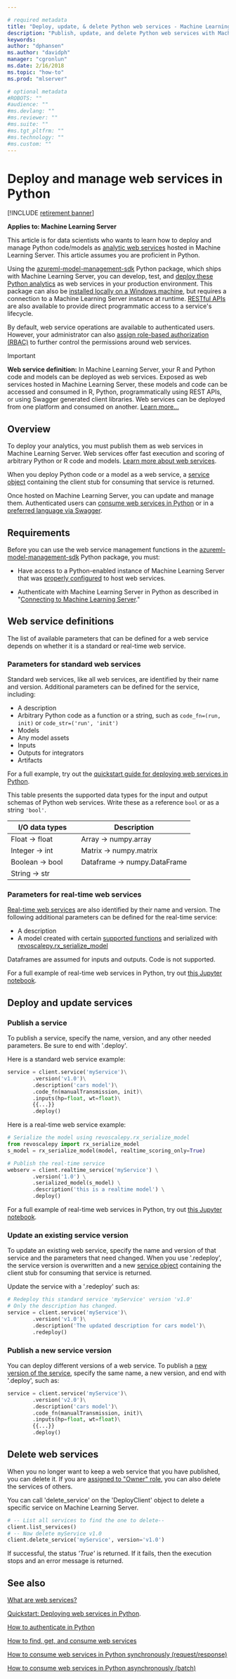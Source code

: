 ```yaml
---

# required metadata
title: "Deploy, update, & delete Python web services - Machine Learning Server "
description: "Publish, update, and delete Python web services with Machine Learning Server and Microsoft R Server"
keywords: 
author: "dphansen"
ms.author: "davidph"
manager: "cgronlun"
ms.date: 2/16/2018
ms.topic: "how-to"
ms.prod: "mlserver"

# optional metadata
#ROBOTS: ""
#audience: ""
#ms.devlang: ""
#ms.reviewer: ""
#ms.suite: ""
#ms.tgt_pltfrm: ""
#ms.technology: ""
#ms.custom: ""
---
```


# Deploy and manage web services in Python 

[!INCLUDE [retirement banner](~/includes/machine-learning-server-retirement.md)]

**Applies to: Machine Learning Server**

This article is for data scientists who wants to learn how to deploy and manage Python code/models as [analytic web services](../concept-what-are-web-services.md) hosted in Machine Learning Server. This article assumes you are proficient in Python.

Using the [azureml-model-management-sdk](../../python-reference/azureml-model-management-sdk/azureml-model-management-sdk.md)  Python package, which ships with Machine Learning Server, you can develop, test, and [deploy these Python analytics](#publishService) as web services in your production environment. This package can also be [installed locally on a Windows machine](../../install/python-libraries-interpreter.md), but requires a connection to a Machine Learning Server instance at runtime. [RESTful APIs](../concept-api.md) are also available to provide direct programmatic access to a service's lifecycle.

By default, web service operations are available to authenticated users. However, your administrator can also [assign role-based authorization (RBAC)](../configure-roles.md) to further control the permissions around web services. 

>[!IMPORTANT]
>**Web service definition:** In Machine Learning Server, your R and Python code and models can be deployed as web services. Exposed as web services hosted in Machine Learning Server, these models and code can be accessed and consumed in R, Python, programmatically using REST APIs, or using Swagger generated client libraries. Web services can be deployed from one platform and consumed on another. [Learn more...](../concept-what-are-web-services.md)

## Overview

To deploy your analytics, you must publish them as web services in Machine Learning Server. Web services offer fast execution and scoring of arbitrary Python or R code and models. [Learn more about web services](../concept-what-are-web-services.md). 

When you deploy Python code or a model as a web service, a [service object](../../python-reference/azureml-model-management-sdk/service.md) containing the client stub for consuming that service is returned.

Once hosted on Machine Learning Server, you can update and manage them.  Authenticated users can  [consume web services in Python](how-to-consume-web-services.md) or in a [preferred language via Swagger](../how-to-build-api-clients-from-swagger-for-app-integration.md).

<a name="auth"></a>

## Requirements

Before you can use the web service management functions in the [azureml-model-management-sdk](../../python-reference/azureml-model-management-sdk/azureml-model-management-sdk.md) Python package, you must:
+ Have access to a Python-enabled instance of Machine Learning Server that was  [properly configured](../../operationalize/configure-start-for-administrators.md#configure-server-for-operationalization) to host web services. 

+ Authenticate with Machine Learning Server in Python as described in "[Connecting to Machine Learning Server](how-to-authenticate-in-python.md)."


<a name="publishService"></a>

## Web service definitions

The list of available parameters that can be defined for a web service depends on whether it is a standard or real-time web service. 

### Parameters for standard web services

Standard web services, like all web services, are identified by their name and version. Additional parameters can be defined for the service, including:
+ A description
+ Arbitrary Python code as a function or a string, such as `code_fn=(run, init)` or `code_str=('run', 'init')`
+ Models
+ Any model assets
+ Inputs
+ Outputs for integrators
+ Artifacts

For a full example, try out the [quickstart guide for deploying web services in Python](quickstart-deploy-python-web-service.md).

This table presents the supported data types for the input and output schemas of Python web services.  Write these as a reference `bool` or as a string `'bool'`.

|I/O data types| Description |
|--------|-----|
|Float &rarr; float|Array &rarr; numpy.array |
|Integer &rarr; int|Matrix &rarr; numpy.matrix |
|Boolean &rarr; bool&nbsp;&nbsp;&nbsp;&nbsp;&nbsp;&nbsp;|Dataframe &rarr; numpy.DataFrame|
|String &rarr; str||

### Parameters for real-time web services

[Real-time web services](../concept-what-are-web-services.md#realtime) are also identified by their name and version. The following additional parameters can be defined for the real-time service:
+ A description
+ A model created with certain [supported functions](../concept-what-are-web-services.md#realtime) and serialized with [revoscalepy.rx_serialize_model](../../python-reference/revoscalepy/rx-serialize-model.md)

Dataframes are assumed for inputs and outputs. Code is not supported.

For a full example of real-time web services in Python, try out [this Jupyter notebook](https://github.com/Microsoft/ML-Server-Python-Samples/blob/master/operationalize/Publish_Realtime_Web_Service_in_Python.ipynb).

## Deploy and update services

### Publish a service

To publish a service, specify the name, version, and any other needed parameters. Be sure to end with '.deploy'.

Here is a standard web service example:
```Python
service = client.service('myService')\
        .version('v1.0')\
        .description('cars model')\
        .code_fn(manualTransmission, init)\
        .inputs(hp=float, wt=float)\
        {{...}}
        .deploy()
```

Here is a real-time web service example:

<a name="realtime-example"></a>

```Python
# Serialize the model using revoscalepy.rx_serialize_model
from revoscalepy import rx_serialize_model
s_model = rx_serialize_model(model, realtime_scoring_only=True)

# Publish the real-time service 
webserv = client.realtime_service('myService') \
        .version('1.0') \
        .serialized_model(s_model) \
        .description('this is a realtime model') \
        .deploy()
```

For a full example of real-time web services in Python, try out [this Jupyter notebook](https://github.com/Microsoft/ML-Server-Python-Samples/blob/master/operationalize/Publish_Realtime_Web_Service_in_Python.ipynb).

### Update an existing service version

To update an existing web service, specify the name and version of that service and the parameters that need changed. When you use '.redeploy', the service version is overwritten and a new [service object](../../python-reference/azureml-model-management-sdk/service.md) containing the client stub for consuming that service is returned.

Update the service with a '.redeploy' such as:
```Python
# Redeploy this standard service 'myService' version 'v1.0'
# Only the description has changed.
service = client.service('myService')\
        .version('v1.0')\
        .description('The updated description for cars model')\
        .redeploy()
```

### Publish a new service version

You can deploy different versions of a web service.  To publish a [new version of the service](../concept-what-are-web-services.md#versioning), specify the same name, a new version, and end with '.deploy', such as:

```Python
service = client.service('myService')\
        .version('v2.0')\
        .description('cars model')\
        .code_fn(manualTransmission, init)\    
        .inputs(hp=float, wt=float)\
        {{...}}
        .deploy()
```

<a name="deleteService"></a>

## Delete web services

When you no longer want to keep a web service that you have published, you can delete it.  If you are [assigned to "Owner" role](../configure-roles.md), you can also delete the services of others.

You can call 'delete_service' on the 'DeployClient' object to delete a specific service on Machine Learning Server.

```Python
# -- List all services to find the one to delete--
client.list_services()
# -- Now delete myService v1.0
client.delete_service('myService', version='v1.0')
```

If successful, the status  _'True'_  is returned. If it fails, then the execution stops and an error message is returned.

## See also

[What are web services?](../concept-what-are-web-services.md)

[Quickstart: Deploying web services in Python](quickstart-deploy-python-web-service.md).

[How to authenticate in Python](how-to-authenticate-in-python.md)

[How to find, get, and consume web services](how-to-consume-web-services.md)

[How to consume web services in Python synchronously (request/response)](how-to-consume-web-services.md)    
 
[How to consume web services in Python asynchronously (batch)](how-to-consume-web-services-async.md)    
 